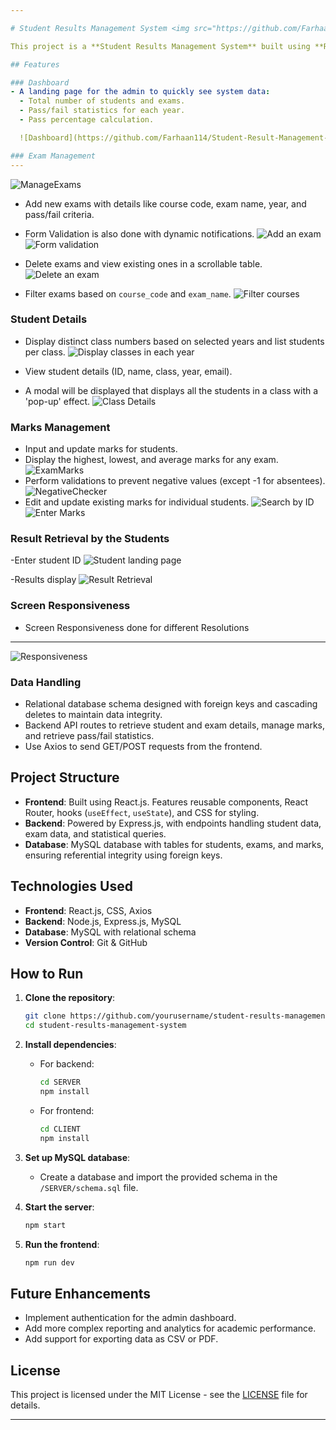 ```yaml
---

# Student Results Management System <img src="https://github.com/Farhaan114/Student-Result-Management-System/blob/master/CLIENT/src/components/exam-results.png" align="right" width="50">

This project is a **Student Results Management System** built using **React.js** for the frontend and **Express.js** with a **MySQL** database for the backend. The system allows administrators to manage exams, student details and marks, providing an efficient way to track academic performance.

## Features

### Dashboard
- A landing page for the admin to quickly see system data:
  - Total number of students and exams.
  - Pass/fail statistics for each year.
  - Pass percentage calculation.

  ![Dashboard](https://github.com/Farhaan114/Student-Result-Management-System/blob/master/screenshots/ADMINHOME.png)

### Exam Management
---
```

![ManageExams](https://github.com/Farhaan114/Student-Result-Management-System/blob/master/screenshots/ManageExams.png)

- Add new exams with details like course code, exam name, year, and pass/fail criteria.
- Form Validation is also done with dynamic notifications.
 ![Add an exam](https://github.com/Farhaan114/Student-Result-Management-System/blob/master/screenshots/ExamCreated.png)
 ![Form validation](https://github.com/Farhaan114/Student-Result-Management-System/blob/master/screenshots/form%20validation.png)


- Delete exams and view existing ones in a scrollable table.
 ![Delete an exam](https://github.com/Farhaan114/Student-Result-Management-System/blob/master/screenshots/Delete%20exam.png)

- Filter exams based on `course_code` and `exam_name`.
 ![Filter courses](https://github.com/Farhaan114/Student-Result-Management-System/blob/master/screenshots/search%20by%20course_code.png)


### Student Details
- Display distinct class numbers based on selected years and list students per class.
 ![Display classes in each year](https://github.com/Farhaan114/Student-Result-Management-System/blob/master/screenshots/View%20classes%20in%20years.png)

- View student details (ID, name, class, year, email).
- A modal will be displayed that displays all the students in a class with a 'pop-up' effect.
 ![Class Details](https://github.com/Farhaan114/Student-Result-Management-System/blob/master/screenshots/Class%20Details.png)


### Marks Management
- Input and update marks for students.
- Display the highest, lowest, and average marks for any exam.
 ![ExamMarks](https://github.com/Farhaan114/Student-Result-Management-System/blob/master/screenshots/ExamMarks.png)
- Perform validations to prevent negative values (except -1 for absentees).
   ![NegativeChecker](https://github.com/Farhaan114/Student-Result-Management-System/blob/master/screenshots/negativemarks.png)
- Edit and update existing marks for individual students.
 ![Search by ID](https://github.com/Farhaan114/Student-Result-Management-System/blob/master/screenshots/search%20for%20id.png)
 ![Enter Marks](https://github.com/Farhaan114/Student-Result-Management-System/blob/master/screenshots/enter%20marks.png)


### Result Retrieval by the Students
-Enter student ID
 ![Student landing page](https://github.com/Farhaan114/Student-Result-Management-System/blob/master/screenshots/Students%20Landing%20Page.png)

-Results display
 ![Result Retrieval](https://github.com/Farhaan114/Student-Result-Management-System/blob/master/screenshots/Result%20retireval.png)


### Screen Responsiveness
- Screen Responsiveness done for different Resolutions
---
  ![Responsiveness](https://github.com/Farhaan114/Student-Result-Management-System/blob/master/screenshots/Responsiveness.png)


### Data Handling
- Relational database schema designed with foreign keys and cascading deletes to maintain data integrity.
- Backend API routes to retrieve student and exam details, manage marks, and retrieve pass/fail statistics.
- Use Axios to send GET/POST requests from the frontend.

## Project Structure

- **Frontend**: Built using React.js. Features reusable components, React Router, hooks (`useEffect`, `useState`), and CSS for styling.
- **Backend**: Powered by Express.js, with endpoints handling student data, exam data, and statistical queries.
- **Database**: MySQL database with tables for students, exams, and marks, ensuring referential integrity using foreign keys.


## Technologies Used

- **Frontend**: React.js, CSS, Axios 
- **Backend**: Node.js, Express.js, MySQL
- **Database**: MySQL with relational schema
- **Version Control**: Git & GitHub

## How to Run

1. **Clone the repository**:
   ```bash
   git clone https://github.com/yourusername/student-results-management-system.git
   cd student-results-management-system
   ```

2. **Install dependencies**:
   - For backend:
     ```bash
     cd SERVER
     npm install
     ```
   - For frontend:
     ```bash
     cd CLIENT
     npm install
     ```

3. **Set up MySQL database**:
   - Create a database and import the provided schema in the `/SERVER/schema.sql` file.

4. **Start the server**:
   ```bash
   npm start
   ```

5. **Run the frontend**:
   ```bash
   npm run dev
   ```

## Future Enhancements

- Implement authentication for the admin dashboard.
- Add more complex reporting and analytics for academic performance.
- Add support for exporting data as CSV or PDF.

## License

This project is licensed under the MIT License - see the [LICENSE](LICENSE) file for details.

---
